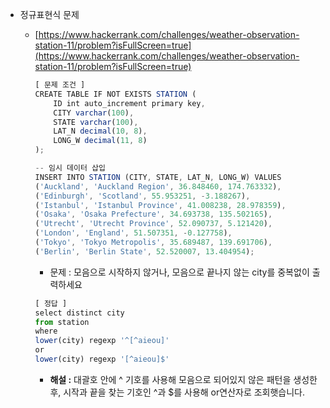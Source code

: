 - 정규표현식 문제

  - [https://www.hackerrank.com/challenges/weather-observation-station-11/problem?isFullScreen=true](https://www.hackerrank.com/challenges/weather-observation-station-11/problem?isFullScreen=true)

    ```jsx
    [ 문제 조건 ]
    CREATE TABLE IF NOT EXISTS STATION (
        ID int auto_increment primary key,
        CITY varchar(100),
        STATE varchar(100),
        LAT_N decimal(10, 8),
        LONG_W decimal(11, 8)
    );

    -- 임시 데이터 삽입
    INSERT INTO STATION (CITY, STATE, LAT_N, LONG_W) VALUES
    ('Auckland', 'Auckland Region', 36.848460, 174.763332),
    ('Edinburgh', 'Scotland', 55.953251, -3.188267),
    ('Istanbul', 'Istanbul Province', 41.008238, 28.978359),
    ('Osaka', 'Osaka Prefecture', 34.693738, 135.502165),
    ('Utrecht', 'Utrecht Province', 52.090737, 5.121420),
    ('London', 'England', 51.507351, -0.127758),
    ('Tokyo', 'Tokyo Metropolis', 35.689487, 139.691706),
    ('Berlin', 'Berlin State', 52.520007, 13.404954);
    ```

    - 문제 : 모음으로 시작하지 않거나, 모음으로 끝나지 않는 city를 중복없이 출력하세요

    ```jsx
    [ 정답 ]
    select distinct city
    from station
    where
    lower(city) regexp '^[^aieou]'
    or
    lower(city) regexp '[^aieou]$'
    ```

    - **해설 :** 대괄호 안에 ^ 기호를 사용해 모음으로 되어있지 않은 패턴을 생성한 후, 시작과 끝을 찾는 기호인 ^과 $를 사용해 or연산자로 조회햇습니다.
